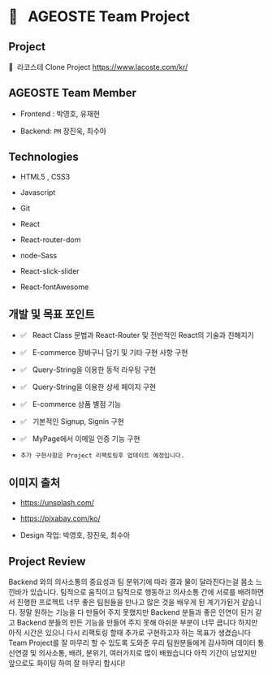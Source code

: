 # 🐊 &nbsp; AGEOSTE Team Project

## Project

🐊&nbsp;&nbsp;라코스테 Clone Project https://www.lacoste.com/kr/<br/>


## AGEOSTE Team Member
* Frontend : 박영호, 유재현

* Backend:  `PM` 장진욱, 최수아

## Technologies 

* HTML5 , CSS3

* Javascript 

* Git

* React

* React-router-dom

* node-Sass

* React-slick-slider 

* React-fontAwesome

## 개발 및 목표 포인트

- ✅&nbsp;&nbsp; React Class 문법과 React-Router 및 전반적인 React의 기술과 친해지기

- ✅&nbsp;&nbsp; E-commerce 장바구니 담기 및 기타 구현 사항 구현 

- ✅&nbsp;&nbsp; Query-String을 이용한 동적 라우팅 구현 

- ✅&nbsp;&nbsp; Query-String을 이용한 상세 페이지 구현

- ✅&nbsp;&nbsp; E-commerce 상품 별점 기능

- ✅&nbsp;&nbsp; 기본적인 Signup, Signin 구현

- ✅&nbsp;&nbsp; MyPage에서 이메일 인증 기능 구현

- `추가 구현사항은 Project 리팩토링후 업데이트 예정입니다.`

## 이미지 출처

* https://unsplash.com/

* https://pixabay.com/ko/

* Design 작업: 박영호, 장진욱, 최수아


<!-- ## Project Result
[![Watch the video](https://youtu.be/AaLQSa29Ias) -->

## Project Review
Backend 와의 의사소통의 중요성과 팀 분위기에 따라 결과 물이 달라진다는걸 몸소 느낀바가 있습니다. 팀적으로 움직이고 팀적으로 행동하고 의사소통 간에 서로를 배려하면서 진행한 프로젝트 너무 좋은 팀원들을 만나고 많은 것을 배우게 된 계기가된거 같습니다. 정말 원하는 기능을 다 만들어 주지 못했지만 Backend 분들과 좋은 인연이 된거 같고 Backend 분들의 만든 기능을 만들어 주지 못해 아쉬운 부분이 너무 큽니다 하지만 아직 시간은 있으니 다시 리팩토링 할때 추가로 구현하고자 하는 목표가 생겼습니다 Team Project를 잘 마무리 할 수 있도록 도와준 우리 팀원분들에게 감사하며 데이터 통신연결 및 의사소통, 배려, 분위기, 여러가지로 많이 배웠습니다 아직 기간이 남았지만 앞으로도 화이팅 하여 잘 마무리 합시다!


<!-- <img src="https://s3.us-west-2.amazonaws.com/secure.notion-static.com/d66e852b-c33d-4c82-9e34-4dfaf7e1c26d/iOS_.jpg?X-Amz-Algorithm=AWS4-HMAC-SHA256&X-Amz-Credential=AKIAT73L2G45O3KS52Y5%2F20210124%2Fus-west-2%2Fs3%2Faws4_request&X-Amz-Date=20210124T080130Z&X-Amz-Expires=86400&X-Amz-Signature=a13467e3ad15bda5c2c3ac5c9493b9d29d6946962a866e8e24907998395d0bc3&X-Amz-SignedHeaders=host&response-content-disposition=filename%20%3D%22iOS_.jpg%22" alt='팀 멤버' style="max-width:300px;height:auto;object-fit:cover"/>
<img src="https://s3.us-west-2.amazonaws.com/secure.notion-static.com/17c967b7-8a3f-408f-ac0d-1f5273f5db0f/iOS__%281%29.jpg?X-Amz-Algorithm=AWS4-HMAC-SHA256&X-Amz-Credential=AKIAT73L2G45O3KS52Y5%2F20210124%2Fus-west-2%2Fs3%2Faws4_request&X-Amz-Date=20210124T080659Z&X-Amz-Expires=86400&X-Amz-Signature=d256ce875ca3929c8418f909e7dc5fab2988d300d12f594144818ba339d660d4&X-Amz-SignedHeaders=host&response-content-disposition=filename%20%3D%22iOS__%281%29.jpg%22" alt='팀 멤버' style="max-width:300px;height:auto;object-fit:cover;"/>
<img src="https://s3.us-west-2.amazonaws.com/secure.notion-static.com/b8b125ef-6efd-472d-b4b5-a4f60dfd1fe9/iOS__%282%29.jpg?X-Amz-Algorithm=AWS4-HMAC-SHA256&X-Amz-Credential=AKIAT73L2G45O3KS52Y5%2F20210124%2Fus-west-2%2Fs3%2Faws4_request&X-Amz-Date=20210124T080809Z&X-Amz-Expires=86400&X-Amz-Signature=c2991f3a1b8438442f4118541053b63f7a3f61fc3af56feb3152575a55f51cb5&X-Amz-SignedHeaders=host&response-content-disposition=filename%20%3D%22iOS__%282%29.jpg%22" alt='팀 멤버' style="max-width:300px;height:auto;object-fit:cover;"/> -->

